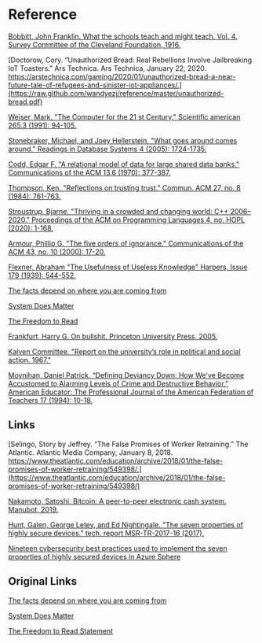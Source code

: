 # Reference

[Bobbitt, John Franklin. What the schools teach and might teach. Vol. 4. Survey Committee of the Cleveland Foundation, 1916.](https://raw.github.com/wandyezj/reference/master/what-schools-teach-and-might-teach.pdf)

[Doctorow, Cory. “Unauthorized Bread: Real Rebellions Involve Jailbreaking IoT Toasters.” Ars Technica. Ars Technica, January 22, 2020. https://arstechnica.com/gaming/2020/01/unauthorized-bread-a-near-future-tale-of-refugees-and-sinister-iot-appliances/.](https://raw.github.com/wandyezj/reference/master/unauthorized-bread.pdf)

[Weiser, Mark. "The Computer for the 21 st Century." Scientific american 265.3 (1991): 94-105.](https://raw.github.com/wandyezj/reference/master/the-computer-for-the-21st-century.pdf)

[Stonebraker, Michael, and Joey Hellerstein. "What goes around comes around." Readings in Database Systems 4 (2005): 1724-1735.](https://raw.github.com/wandyezj/reference/master/what-goes-around-comes-around.pdf)

[Codd, Edgar F. "A relational model of data for large shared data banks." Communications of the ACM 13.6 (1970): 377-387.](https://raw.github.com/wandyezj/reference/master/a-relational-model-of-data-for-large-shared-data-banks.pdf)

[Thompson, Ken. "Reflections on trusting trust." Commun. ACM 27, no. 8 (1984): 761-763.](https://raw.github.com/wandyezj/reference/master/trusting-trust.pdf)

[Stroustrup, Bjarne. "Thriving in a crowded and changing world: C++ 2006–2020." Proceedings of the ACM on Programming Languages 4, no. HOPL (2020): 1-168.](https://raw.github.com/wandyezj/reference/master/thriving-in-a-crowded-and-changing-world-C++-2006–2020.pdf)

[Armour, Phillip G. "The five orders of ignorance." Communications of the ACM 43, no. 10 (2000): 17-20.](https://raw.github.com/wandyezj/reference/master/five-orders-of-ignorance.pdf)

[Flexner, Abraham "The Usefulness of Useless Knowledge" Harpers, Issue 179 (1939): 544-552.](https://raw.github.com/wandyezj/reference/master/the-usefulness-of-useless-knowledge.pdf)

[The facts depend on where you are coming from](https://raw.github.com/wandyezj/reference/master/the-facts-depend-on-where-you-are-coming-from.pdf)

[System Does Matter](https://raw.github.com/wandyezj/reference/master/system-does-matter.pdf)

[The Freedom to Read](https://raw.github.com/wandyezj/reference/master/the-freedom-to-read.pdf)

[Frankfurt, Harry G. On bullshit. Princeton University Press, 2005.](https://raw.github.com/wandyezj/reference/master/on-bullshit.pdf)

[Kalven Committee. "Report on the university’s role in political and social action. 1967."](https://raw.github.com/wandyezj/reference/master/kalven-committee-report-on-the-universities-role-in-political-and-social-action.pdf)

[Moynihan, Daniel Patrick. “Defining Deviancy Down: How We've Become Accustomed to Alarming Levels of Crime and Destructive Behavior.” American Educator: The Professional Journal of the American Federation of Teachers 17 (1994): 10-18.](https://raw.github.com/wandyezj/reference/master/defining-deviancy-down-moynihan.pdf)

## Links

[Selingo, Story by Jeffrey. “The False Promises of Worker Retraining.” The Atlantic. Atlantic Media Company, January 8, 2018. https://www.theatlantic.com/education/archive/2018/01/the-false-promises-of-worker-retraining/549398/.](https://www.theatlantic.com/education/archive/2018/01/the-false-promises-of-worker-retraining/549398/)

[Nakamoto, Satoshi. Bitcoin: A peer-to-peer electronic cash system. Manubot, 2019.](https://bitcoin.org/bitcoin.pdf)

[Hunt, Galen, George Letey, and Ed Nightingale. "The seven properties of highly secure devices." tech. report MSR-TR-2017-16 (2017).](https://www.microsoft.com/en-us/research/wp-content/uploads/2017/03/SevenPropertiesofHighlySecureDevices.pdf)

[Nineteen cybersecurity best
practices used to implement the
seven properties of highly
secured devices in Azure Sphere](https://azure.microsoft.com/mediahandler/files/resourcefiles/best-practices-for-implementing-seven-properties-in-azure-sphere/Best%20practices%20for%20implementing%20seven%20properties%20in%20Azure%20Sphere_updated.pdf)

## Original Links

[The facts depend on where you are coming from](https://web.archive.org/web/20120629032909/http://www.btimes.co.za/97/0406/tech/tech6.htm)

[System Does Matter](http://www.indie-rpgs.com/_articles/system_does_matter.html)

[The Freedom to Read Statement](https://www.ala.org/advocacy/intfreedom/freedomreadstatement)
